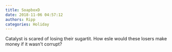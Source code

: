 ```yaml
---
title: SoapboxD
date: 2018-11-06 04:57:12
authors: Ripp
categories: Holiday
---
```


 Catalyst is scared of losing their sugartit.
How esle would these losers make money if it wasn't corrupt?